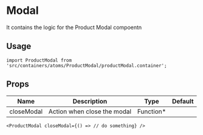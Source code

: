 # Modal
It contains the logic for the Product Modal compoentn

## Usage

```
import ProductModal from 'src/containers/atoms/ProductModal/productModal.container';
```

## Props

| Name | Description | Type | Default |
|------|-------------|------|---------|
| closeModal | Action when close the modal | Function* |  |

```
<ProductModal closeModal={() => // do something} />
```